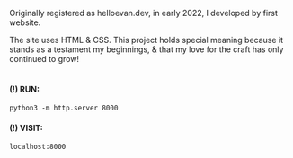 Originally registered as helloevan.dev, in early 2022, I developed by first website. <br />

The site uses HTML & CSS. This project holds special meaning because it stands as a testament my beginnings, & that my love for the craft has only continued to grow! <br /><br />

#### (!) RUN:
```python3 -m http.server 8000```<br/>
#### (!) VISIT: 
```localhost:8000```
